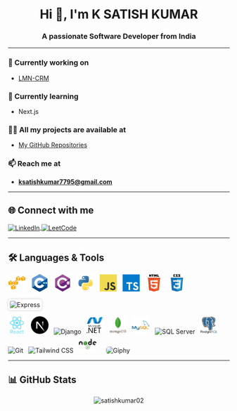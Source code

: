 <h1 align="center">Hi 👋, I'm K SATISH KUMAR</h1>
<h3 align="center">A passionate Software Developer from India</h3>

---

### 🔭 Currently working on
- [LMN-CRM](https://github.com/SATISHKUMAR02/LMN-CRM)

### 🌱 Currently learning
- Next.js

### 👨‍💻 All my projects are available at
- [My GitHub Repositories](https://github.com/SATISHKUMAR02/)

### 📫 Reach me at
- **ksatishkumar7795@gmail.com**

---

## 🌐 Connect with me

<p align="left">
  <a href="https://linkedin.com/in/satish-kumar-a348aa321/" target="_blank" rel="noreferrer">
    <img align="center" src="https://skillicons.dev/icons?i=linkedin" alt="LinkedIn" height="40" />
  </a>
  <a href="https://leetcode.com/u/satishkumar02/" target="_blank" rel="noreferrer">
    <img align="center" src="https://cdn.jsdelivr.net/gh/devicons/devicon/icons/leetcode/leetcode-original.svg" alt="LeetCode" height="40" />
  </a>
</p>

---

## 🛠️ Languages & Tools

<p align="left">
  <!-- AWS Icon -->
  <img src="https://raw.githubusercontent.com/devicons/devicon/master/icons/amazonwebservices/amazonwebservices-original.svg" alt="AWS" width="40" height="40" style="margin-right:8px;" />
  
  <!-- C++ -->
  <img src="https://raw.githubusercontent.com/devicons/devicon/master/icons/cplusplus/cplusplus-original.svg" alt="C++" width="40" height="40" style="margin-right:8px;" />

  <!-- C# -->
  <img src="https://raw.githubusercontent.com/devicons/devicon/master/icons/csharp/csharp-original.svg" alt="C#" width="40" height="40" style="margin-right:8px;" />

  <!-- Python -->
  <img src="https://raw.githubusercontent.com/devicons/devicon/master/icons/python/python-original.svg" alt="Python" width="40" height="40" style="margin-right:8px;" />

  <!-- JavaScript -->
  <img src="https://raw.githubusercontent.com/devicons/devicon/master/icons/javascript/javascript-original.svg" alt="JavaScript" width="40" height="40" style="margin-right:8px;" />

  <!-- TypeScript -->
  <img src="https://raw.githubusercontent.com/devicons/devicon/master/icons/typescript/typescript-original.svg" alt="TypeScript" width="40" height="40" style="margin-right:8px;" />

  <!-- HTML5 -->
  <img src="https://raw.githubusercontent.com/devicons/devicon/master/icons/html5/html5-original-wordmark.svg" alt="HTML5" width="40" height="40" style="margin-right:8px;" />

  <!-- CSS3 -->
  <img src="https://raw.githubusercontent.com/devicons/devicon/master/icons/css3/css3-original-wordmark.svg" alt="CSS3" width="40" height="40" style="margin-right:8px;" />
  
  <!-- Express.js icon with white background & subtle shadow -->
  <img src="https://cdn.jsdelivr.net/gh/devicons/devicon/icons/express/express-original-wordmark.svg" alt="Express" width="40" height="40" 
    style="background-color:#fff; border-radius:6px; padding:4px; box-shadow:0 0 5px rgba(0,0,0,0.2); margin-right:8px;" />
  
  <!-- React -->
  <img src="https://raw.githubusercontent.com/devicons/devicon/master/icons/react/react-original-wordmark.svg" alt="React" width="40" height="40" style="margin-right:8px;" />
  
  <!-- Next.js -->
  <img src="https://raw.githubusercontent.com/devicons/devicon/master/icons/nextjs/nextjs-original.svg" alt="Next.js" width="40" height="40" style="margin-right:8px;" />

  <!-- Django -->
  <img src="https://cdn.worldvectorlogo.com/logos/django.svg" alt="Django" width="40" height="40" style="margin-right:8px;" />

  <!-- .NET -->
  <img src="https://raw.githubusercontent.com/devicons/devicon/master/icons/dot-net/dot-net-original-wordmark.svg" alt=".NET" width="40" height="40" style="margin-right:8px;" />

  <!-- MongoDB -->
  <img src="https://raw.githubusercontent.com/devicons/devicon/master/icons/mongodb/mongodb-original-wordmark.svg" alt="MongoDB" width="40" height="40" style="margin-right:8px;" />

  <!-- MySQL -->
  <img src="https://raw.githubusercontent.com/devicons/devicon/master/icons/mysql/mysql-original-wordmark.svg" alt="MySQL" width="40" height="40" style="margin-right:8px;" />

  <!-- SQL Server -->
  <img src="https://www.svgrepo.com/show/303229/microsoft-sql-server-logo.svg" alt="SQL Server" width="40" height="40" style="margin-right:8px;" />

  <!-- PostgreSQL -->
  <img src="https://raw.githubusercontent.com/devicons/devicon/master/icons/postgresql/postgresql-original-wordmark.svg" alt="PostgreSQL" width="40" height="40" style="margin-right:8px;" />

  <!-- Git -->
  <img src="https://www.vectorlogo.zone/logos/git-scm/git-scm-icon.svg" alt="Git" width="40" height="40" style="margin-right:8px;" />
  
  <!-- Tailwind CSS -->
  <img src="https://www.vectorlogo.zone/logos/tailwindcss/tailwindcss-icon.svg" alt="Tailwind CSS" width="40" height="40" style="margin-right:8px;" />

  <!-- Node.js -->
  <img src="https://raw.githubusercontent.com/devicons/devicon/master/icons/nodejs/nodejs-original-wordmark.svg" alt="Node.js" width="40" height="40" style="margin-right:8px;" />

  <!-- Giphy Icon -->
  <img src="https://seeklogo.com/images/G/giphy-logo-40973FAE18-seeklogo.com.png" alt="Giphy" width="40" height="40" style="border-radius:6px; margin-left:10px;" />
</p>

---

## 📊 GitHub Stats

<p align="center">
  <img src="https://github-readme-stats.vercel.app/api/top-langs?username=satishkumar02&show_icons=true&locale=en&layout=compact&theme=radical" alt="satishkumar02" />
</p>
